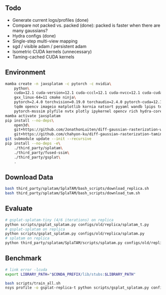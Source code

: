 ## Todo

* Generate current logs/profiles (done)
* Compare not packed vs. packed (done): packed is faster when there are many gaussians?
* Hydra configs (done)
* Single-step multi-view mapping
* sgd / visible adam / persistent adam
* Isometric CUDA kernels (unnecessary)
* Taming-cached CUDA kernels

## Environment
```bash
mamba create -n jaxsplatam -c pytorch -c nvidia\
    python\
    cuda=12.1 cuda-version=12.1 cuda-cccl=12.1 cuda-nvcc=12.1 cuda-cudart-dev=12.1 cuda-libraries-dev=12.1\
    gxx_linux-64=11 cmake ninja\
    pytorch=2.4.0 torchvision=0.19.0 torchaudio=2.4.0 pytorch-cuda=12.1\
    tqdm opencv imageio matplotlib kornia natsort pyyaml wandb lpips torchmetrics\
    pytorch-msssim plyfile nvtx plotly ipykernel opencv rich hydra-core
mamba activate jaxsplatam
pip install --no-deps\
    open3d\
    git+https://github.com/JonathonLuiten/diff-gaussian-rasterization-w-depth.git@cb65e4b86bc3bd8ed42174b72a62e8d3a3a71110\
    git+https://github.com/chahyon-ku/diff-gaussian-rasterization-taming.git
git submodule update --init --recursive
pip install --no-deps -e\
    ./third_party/splatam\
    ./third_party/fused-ssim\
    ./third_party/gsplat\
    .
```

## Download Data
```bash
bash third_party/splatam/SplaTAM/bash_scripts/download_replica.sh
bash third_party/splatam/SplaTAM/bash_scripts/download_tum.sh
```

## Evaluate
```bash
# gsplat-splatam-tiny (4/6 iterations) on replica
python scripts/gsplat_splatam.py configs/old/replica/splatam_t.py
# gsplat-splatam on replica
python scripts/gsplat_splatam.py configs/old/replica/splatam.py
# splatam on replica
python third_party/splatam/SplaTAM/scripts/splatam.py configs/old/replica/splatam.py
```

## Benchmark
```bash
# link error -lcuda
export LIBRARY_PATH="$CONDA_PREFIX/lib/stubs:$LIBRARY_PATH"

bash scripts/train_all.sh
nsys profile -o gsplat-replica-t python scripts/gsplat_splatam.py configs/old/replica/splatam_t.py &> gsplat-replica-t.log
```